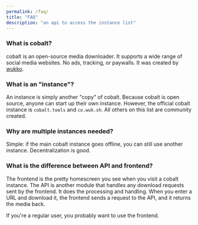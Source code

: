 ```yaml
---
permalink: /faq/
title: "FAQ"
description: "an api to access the instance list"
---
```

### What is cobalt?
cobalt is an open-source media downloader. It supports a wide range of social media websites. No ads, tracking, or paywalls. It was created by [wukko](https://wukko.me/).
### What is an "instance"?
An instance is simply another "copy" of cobalt. Because cobalt is open source, anyone can start up their own instance. However, the official cobalt instance is `cobalt.tools` and `co.wuk.sh`. All others on this list are community created.
### Why are multiple instances needed?
Simple: if the main cobalt instance goes offline, you can still use another instance. Decentralization is good.
### What is the difference between API and frontend?
The frontend is the pretty homescreen you see when you visit a cobalt instance. The API is another module that handles any download requests sent by the frontend. It does the processing and handling. When you enter a URL and download it, the frontend sends a request to the API, and it returns the media back.

If you're a regular user, you probably want to use the frontend.